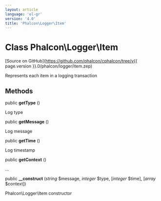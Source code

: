 ```yaml
---
layout: article
language: 'el-gr'
version: '4.0'
title: 'Phalcon\Logger\Item'
---
```

# Class **Phalcon\Logger\Item**

[Source on GitHub](https://github.com/phalcon/cphalcon/tree/v{{ page.version }}.0/phalcon/logger/item.zep)

Represents each item in a logging transaction

## Methods

public **getType** ()

Log type

public **getMessage** ()

Log message

public **getTime** ()

Log timestamp

public **getContext** ()

...

public **__construct** (*string* $message, *integer* $type, [*integer* $time], [*array* $context])

Phalcon\Logger\Item constructor